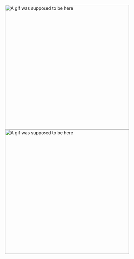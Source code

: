   <img align="right" alt="A gif was supposed to be here" width="400" src="https://user-images.githubusercontent.com/74038190/213866269-5d00981c-7c98-46d7-8a8e-16f462f15227.gif">
  <br>
  <img align="right" alt="A gif was supposed to be here" width="400" src="https://i.pinimg.com/originals/49/23/29/492329d446c422b0483677d0318ab4fa.gif">
